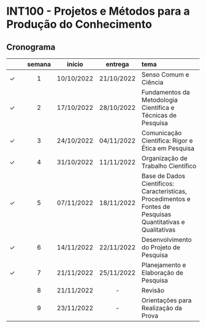# INT100 - Projetos e Métodos para a Produção do Conhecimento

## Cronograma

|  | | semana | início | entrega | tema |
|:---:|:---:|:---:|:---:|:---:|:---|
| &check; |  | 1 | 10/10/2022 | 21/10/2022 | Senso Comum e Ciência |
| &check; |  | 2 | 17/10/2022 | 28/10/2022 | Fundamentos da Metodologia Científica e Técnicas de Pesquisa |
| &check; |  | 3 | 24/10/2022 | 04/11/2022 | Comunicação Científica: Rigor e Ética em Pesquisa |
| &check; |  | 4 | 31/10/2022 | 11/11/2022 | Organização de Trabalho Científico |
| &check; |  | 5 | 07/11/2022 | 18/11/2022 | Base de Dados Científicos: Características, Procedimentos e Fontes de Pesquisas Quantitativas e Qualitativas |
| &check; |  | 6 | 14/11/2022 | 22/11/2022 | Desenvolvimento do Projeto de Pesquisa |
| &check; |  | 7 | 21/11/2022 | 25/11/2022 | Planejamento e Elaboração de Pesquisa |
|  |  | 8 | 21/11/2022 | - | Revisão |
|  |  | 9 | 23/11/2022 | - | Orientações para Realização da Prova |
